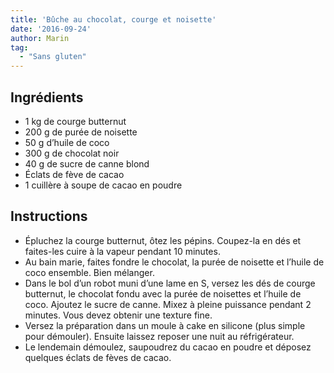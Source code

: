 ```yaml
---
title: 'Bûche au chocolat, courge et noisette'
date: '2016-09-24'
author: Marin
tag: 
  - "Sans gluten"
---
```

## Ingrédients
- 1 kg de courge butternut
- 200 g de purée de noisette
- 50 g d’huile de coco
- 300 g de chocolat noir
- 40 g de sucre de canne blond
- Éclats de fève de cacao
- 1 cuillère à soupe de cacao en poudre

## Instructions
- Épluchez la courge butternut, ôtez les pépins. Coupez-la en dés et faites-les cuire à la vapeur pendant 10 minutes.
- Au bain marie, faites fondre le chocolat, la purée de noisette et l’huile de coco ensemble. Bien mélanger.
- Dans le bol d’un robot muni d’une lame en S, versez les dés de courge butternut, le chocolat fondu avec la purée de noisettes et l’huile de coco. Ajoutez le sucre de canne. Mixez à pleine puissance pendant 2 minutes. Vous devez obtenir une texture fine.
- Versez la préparation dans un moule à cake en silicone (plus simple pour démouler). Ensuite laissez reposer une nuit au réfrigérateur.
- Le lendemain démoulez, saupoudrez du cacao en poudre et déposez quelques éclats de fèves de cacao.

